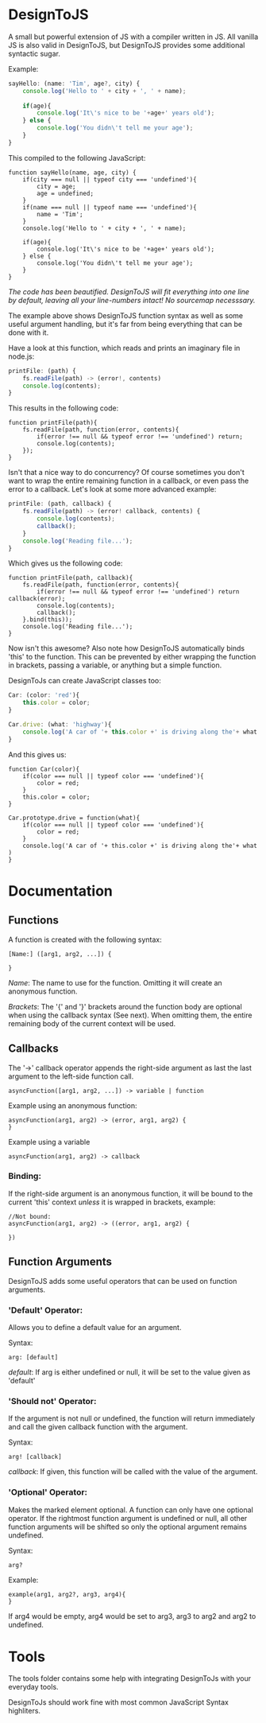 
DesignToJS
==========

A small but powerful extension of JS with a compiler written in JS.
All vanilla JS is also valid in DesignToJS, but DesignToJS provides some additional
syntactic sugar.

Example:

```js
sayHello: (name: 'Tim', age?, city) {
    console.log('Hello to ' + city + ', ' + name);
    
    if(age){
        console.log('It\'s nice to be '+age+' years old');
    } else {
        console.log('You didn\'t tell me your age');
    }
}

```

This compiled to the following JavaScript:

```
function sayHello(name, age, city) {
    if(city === null || typeof city === 'undefined'){
        city = age;
        age = undefined;
    }
    if(name === null || typeof name === 'undefined'){
        name = 'Tim';
    }
    console.log('Hello to ' + city + ', ' + name);
    
    if(age){
        console.log('It\'s nice to be '+age+' years old');
    } else {
        console.log('You didn\'t tell me your age');
    }
}

```
*The code has been beautified. DesignToJS will fit everything into one line by default, leaving all your line-numbers intact! No sourcemap necesssary.* 

The example above shows DesignToJS function syntax as well as some useful argument handling,
but it's far from being everything that can be done with it.

Have a look at this function, which reads and prints an imaginary file in node.js:

```js
printFile: (path) {
    fs.readFile(path) -> (error!, contents)
    console.log(contents);
}

```

This results in the following code:

```
function printFile(path){
    fs.readFile(path, function(error, contents){
        if(error !== null && typeof error !== 'undefined') return;
        console.log(contents);
    });
}
```

Isn't that a nice way to do concurrency? 
Of course sometimes you don't want to wrap the entire remaining function in a callback,
or even pass the error to a callback. Let's look at some more advanced example:

```js
printFile: (path, callback) {
    fs.readFile(path) -> (error! callback, contents) {
        console.log(contents);
        callback();
    }
    console.log('Reading file...');
}

```

Which gives us the following code:

```
function printFile(path, callback){
    fs.readFile(path, function(error, contents){
        if(error !== null && typeof error !== 'undefined') return callback(error);
        console.log(contents);
        callback();
    }.bind(this));
    console.log('Reading file...');
}
```

Now isn't this awesome?
Also note how DesignToJS automatically binds 'this' to the function.
This can be prevented by either wrapping the function in brackets,
passing a variable, or anything but a simple function.

DesignToJs can create JavaScript classes too:

```js
Car: (color: 'red'){
    this.color = color;
}

Car.drive: (what: 'highway'){
    console.log('A car of '+ this.color +' is driving along the'+ what )
}
```

And this gives us:

```
function Car(color){
    if(color === null || typeof color === 'undefined'){
        color = red;
    }
    this.color = color;
}

Car.prototype.drive = function(what){
    if(color === null || typeof color === 'undefined'){
        color = red;
    }
    console.log('A car of '+ this.color +' is driving along the'+ what )
}
```

Documentation
=============

Functions
---------

A function is created with the following syntax:

```
[Name:] ([arg1, arg2, ...]) {

}
```
*Name*: The name to use for the function. Omitting it will create an anonymous function.

*Brackets*: The '{' and '}' brackets around the function body are optional when using 
the callback syntax (See next). When omitting them, the entire remaining body of the current
context will be used.

Callbacks
---------

The '->' callback operator appends the right-side argument as last the last argument to the left-side function call.

```
asyncFunction([arg1, arg2, ...]) -> variable | function
```

Example using an anonymous function:

```
asyncFunction(arg1, arg2) -> (error, arg1, arg2) {
}
```

Example using a variable
```
asyncFunction(arg1, arg2) -> callback
```

### Binding:

If the right-side argument is an anonymous function, it will be bound to the current 'this'
context *unless* it is wrapped in brackets, example:

```
//Not bound:
asyncFunction(arg1, arg2) -> ((error, arg1, arg2) {

})
```

Function Arguments
------------------

DesignToJS adds some useful operators that can be used on function arguments.

### 'Default' Operator: 

Allows you to define a default value for an argument.

Syntax:
```
arg: [default]
```
*default*: If arg is either undefined or null, it will be set to the value given as 'default'

### 'Should not' Operator: 

If the argument is not null or undefined, the function will return immediately and call the given callback function with the argument.

Syntax:
```
arg! [callback]
```
*callback*: If given, this function will be called with the value of the argument.

### 'Optional' Operator:

Makes the marked element optional. A function can only have one optional operator.
If the rightmost function argument is undefined or null, all other function arguments will be shifted so only the optional argument remains undefined.

Syntax:
```
arg?
```

Example:

```
example(arg1, arg2?, arg3, arg4){
}
```
If arg4 would be empty, arg4 would be set to arg3, arg3 to arg2 and arg2 to undefined.

Tools
=====

The tools folder contains some help with integrating DesignToJs with your everyday tools.

DesignToJs should work fine with most common JavaScript Syntax highliters.
